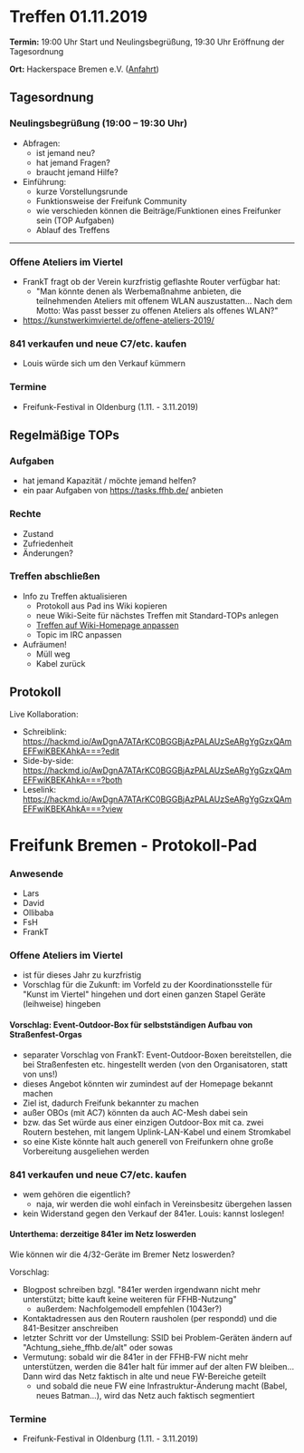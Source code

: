# Treffen 01.11.2019

**Termin:** 19:00 Uhr Start und Neulingsbegrüßung, 19:30 Uhr Eröffnung der Tagesordnung

**Ort:** Hackerspace Bremen e.V. ([Anfahrt](https://www.hackerspace-bremen.de/anfahrt/))

## Tagesordnung
### Neulingsbegrüßung (19:00 – 19:30 Uhr)

- Abfragen:
    - ist jemand neu?
    - hat jemand Fragen?
    - braucht jemand Hilfe?
- Einführung:
    - kurze Vorstellungsrunde
    - Funktionsweise der Freifunk Community
    - wie verschieden können die Beiträge/Funktionen eines Freifunker sein (TOP Aufgaben)
    - Ablauf des Treffens

---

### Offene Ateliers im Viertel
- FrankT fragt ob der Verein kurzfristig geflashte Router verfügbar hat:
  - "Man könnte denen als Werbemaßnahme anbieten, die teilnehmenden Ateliers mit offenem WLAN auszustatten... Nach dem Motto: Was passt besser zu offenen Ateliers als offenes WLAN?"
- https://kunstwerkimviertel.de/offene-ateliers-2019/

### 841 verkaufen und neue C7/etc. kaufen
- Louis würde sich um den Verkauf kümmern

### Termine
* Freifunk-Festival in Oldenburg (1.11. - 3.11.2019)

## Regelmäßige TOPs
### Aufgaben

- hat jemand Kapazität / möchte jemand helfen?
- ein paar Aufgaben von https://tasks.ffhb.de/ anbieten

### Rechte

- Zustand
- Zufriedenheit
- Änderungen?

### Treffen abschließen

- Info zu Treffen aktualisieren
  - Protokoll aus Pad ins Wiki kopieren
  - neue Wiki-Seite für nächstes Treffen mit Standard-TOPs anlegen
  - [Treffen auf Wiki-Homepage anpassen](https://wiki.bremen.freifunk.net/Home)
  - Topic im IRC anpassen
- Aufräumen!
  - Müll weg
  - Kabel zurück

## Protokoll

Live Kollaboration:

* Schreiblink: https://hackmd.io/AwDgnA7ATArKC0BGGBjAzPALAUzSeARgYgGzxQAmEFFwiKBEKAhkA===?edit
* Side-by-side: https://hackmd.io/AwDgnA7ATArKC0BGGBjAzPALAUzSeARgYgGzxQAmEFFwiKBEKAhkA===?both
* Leselink: https://hackmd.io/AwDgnA7ATArKC0BGGBjAzPALAUzSeARgYgGzxQAmEFFwiKBEKAhkA===?view

# Freifunk Bremen - Protokoll-Pad

### Anwesende
* Lars
* David
* Ollibaba
* FsH
* FrankT


### Offene Ateliers im Viertel
* ist für dieses Jahr zu kurzfristig 
* Vorschlag für die Zukunft: im Vorfeld zu der Koordinationsstelle für "Kunst im Viertel" hingehen und dort einen ganzen Stapel Geräte (leihweise) hingeben

#### Vorschlag: Event-Outdoor-Box für selbstständigen Aufbau von Straßenfest-Orgas
* separater Vorschlag von FrankT: Event-Outdoor-Boxen bereitstellen, die bei Straßenfesten etc. hingestellt werden (von den Organisatoren, statt von uns!)
* dieses Angebot könnten wir zumindest auf der Homepage bekannt machen
* Ziel ist, dadurch Freifunk bekannter zu machen
* außer OBOs (mit AC7) könnten da auch AC-Mesh dabei sein
* bzw. das Set würde aus einer einzigen Outdoor-Box mit ca. zwei Routern bestehen, mit langem Uplink-LAN-Kabel und einem Stromkabel
* so eine Kiste könnte halt auch generell von Freifunkern ohne große Vorbereitung ausgeliehen werden


### 841 verkaufen und neue C7/etc. kaufen
- wem gehören die eigentlich?
    - naja, wir werden die wohl einfach in Vereinsbesitz übergehen lassen
- kein Widerstand gegen den Verkauf der 841er. Louis: kannst loslegen!


#### Unterthema: derzeitige 841er im Netz loswerden
Wie können wir die 4/32-Geräte im Bremer Netz loswerden?

Vorschlag:
- Blogpost schreiben bzgl. "841er werden irgendwann nicht mehr unterstützt; bitte kauft keine weiteren für FFHB-Nutzung"
    - außerdem: Nachfolgemodell empfehlen (1043er?)
- Kontaktadressen aus den Routern rausholen (per respondd) und die 841-Besitzer anschreiben
- letzter Schritt vor der Umstellung: SSID bei Problem-Geräten ändern auf "Achtung_siehe_ffhb.de/alt" oder sowas
- Vermutung: sobald wir die 841er in der FFHB-FW nicht mehr unterstützen, werden die 841er halt für immer auf der alten FW bleiben... Dann wird das Netz faktisch in alte und neue FW-Bereiche geteilt
    - und sobald die neue FW eine Infrastruktur-Änderung macht (Babel, neues Batman...), wird das Netz auch faktisch segmentiert


### Termine
- Freifunk-Festival in Oldenburg (1.11. - 3.11.2019)

